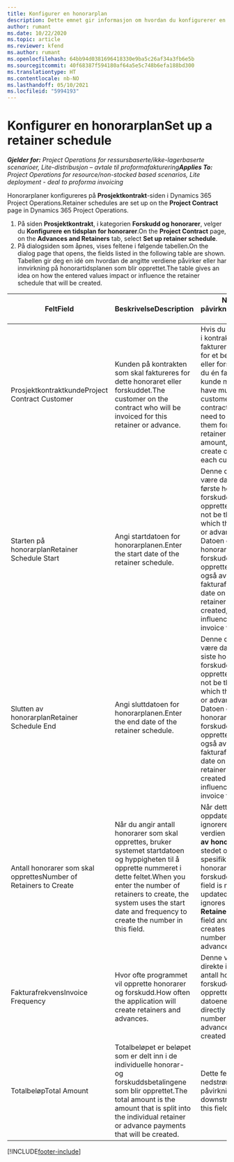 ```yaml
---
title: Konfigurer en honorarplan
description: Dette emnet gir informasjon om hvordan du konfigurerer en honorarplan i Project Operations.
author: rumant
ms.date: 10/22/2020
ms.topic: article
ms.reviewer: kfend
ms.author: rumant
ms.openlocfilehash: 64bb94d0381696418330e9ba5c26af34a3fb6e5b
ms.sourcegitcommit: 40f68387f594180af64a5e5c748b6efa188bd300
ms.translationtype: HT
ms.contentlocale: nb-NO
ms.lasthandoff: 05/10/2021
ms.locfileid: "5994193"
---
```

# <a name="set-up-a-retainer-schedule"></a><span data-ttu-id="3a6de-103">Konfigurer en honorarplan</span><span class="sxs-lookup"><span data-stu-id="3a6de-103">Set up a retainer schedule</span></span>

<span data-ttu-id="3a6de-104">_**Gjelder for:** Project Operations for ressursbaserte/ikke-lagerbaserte scenarioer, Lite-distribusjon – avtale til proformafakturering_</span><span class="sxs-lookup"><span data-stu-id="3a6de-104">_**Applies To:** Project Operations for resource/non-stocked based scenarios, Lite deployment - deal to proforma invoicing_</span></span>

<span data-ttu-id="3a6de-105">Honorarplaner konfigureres på **Prosjektkontrakt**-siden i Dynamics 365 Project Operations.</span><span class="sxs-lookup"><span data-stu-id="3a6de-105">Retainer schedules are set up on the **Project Contract** page in Dynamics 365 Project Operations.</span></span>

1. <span data-ttu-id="3a6de-106">På siden **Prosjektkontrakt**, i kategorien **Forskudd og honorarer**, velger du **Konfigurere en tidsplan for honorarer**.</span><span class="sxs-lookup"><span data-stu-id="3a6de-106">On the **Project Contract** page, on the **Advances and Retainers** tab, select **Set up retainer schedule**.</span></span>
2. <span data-ttu-id="3a6de-107">På dialogsiden som åpnes, vises feltene i følgende tabellen.</span><span class="sxs-lookup"><span data-stu-id="3a6de-107">On the dialog page that opens, the fields listed in the following table are shown.</span></span> <span data-ttu-id="3a6de-108">Tabellen gir deg en idé om hvordan de angitte verdiene påvirker eller har innvirkning på honorartidsplanen som blir opprettet.</span><span class="sxs-lookup"><span data-stu-id="3a6de-108">The table gives an idea on how the entered values impact or influence the retainer schedule that will be created.</span></span>

| <span data-ttu-id="3a6de-109">Felt</span><span class="sxs-lookup"><span data-stu-id="3a6de-109">Field</span></span> | <span data-ttu-id="3a6de-110">Beskrivelse</span><span class="sxs-lookup"><span data-stu-id="3a6de-110">Description</span></span> | <span data-ttu-id="3a6de-111">Nedstrøms påvirkning</span><span class="sxs-lookup"><span data-stu-id="3a6de-111">Downstream impact</span></span> |
| --- | --- | --- |
| <span data-ttu-id="3a6de-112">Prosjektkontraktkunde</span><span class="sxs-lookup"><span data-stu-id="3a6de-112">Project Contract Customer</span></span> | <span data-ttu-id="3a6de-113">Kunden på kontrakten som skal faktureres for dette honoraret eller forskuddet.</span><span class="sxs-lookup"><span data-stu-id="3a6de-113">The customer on the contract who will be invoiced for this retainer or advance.</span></span> | <span data-ttu-id="3a6de-114">Hvis du har flere kunder i kontrakten og må fakturere hver av dem for et bestemt honorar eller forskudd, oppretter du én faktura for hver kunde manuelt.</span><span class="sxs-lookup"><span data-stu-id="3a6de-114">If you have multiple customers on the contract, and if you need to invoice each of them for a specific retainer or advance amount, manually create one invoice for each customer.</span></span> |
| <span data-ttu-id="3a6de-115">Starten på honorarplan</span><span class="sxs-lookup"><span data-stu-id="3a6de-115">Retainer Schedule Start</span></span> | <span data-ttu-id="3a6de-116">Angi startdatoen for honorarplanen.</span><span class="sxs-lookup"><span data-stu-id="3a6de-116">Enter the start date of the retainer schedule.</span></span> | <span data-ttu-id="3a6de-117">Denne datoen kan ikke være datoen da det første honoraret eller forskuddet ble opprettet.</span><span class="sxs-lookup"><span data-stu-id="3a6de-117">This date may not be the date on which the first retainer or advance is created.</span></span> <span data-ttu-id="3a6de-118">Datoen da det første honoraret eller forskuddet ble opprettet, påvirkes også av fakturafrekvensen.</span><span class="sxs-lookup"><span data-stu-id="3a6de-118">The date on which the first retainer or advance is created, is also influenced by the invoice frequency.</span></span> |
| <span data-ttu-id="3a6de-119">Slutten av honorarplan</span><span class="sxs-lookup"><span data-stu-id="3a6de-119">Retainer Schedule End</span></span> | <span data-ttu-id="3a6de-120">Angi sluttdatoen for honorarplanen.</span><span class="sxs-lookup"><span data-stu-id="3a6de-120">Enter the end date of the retainer schedule.</span></span> | <span data-ttu-id="3a6de-121">Denne datoen kan ikke være datoen da det siste honoraret eller forskuddet ble opprettet.</span><span class="sxs-lookup"><span data-stu-id="3a6de-121">This date may not be the date on which the last retainer or advance is created.</span></span> <span data-ttu-id="3a6de-122">Datoen da det siste honoraret eller forskuddet ble opprettet, påvirkes også av fakturafrekvensen.</span><span class="sxs-lookup"><span data-stu-id="3a6de-122">The date on which the last retainer or advance is created is also influenced by the invoice frequency.</span></span> |
| <span data-ttu-id="3a6de-123">Antall honorarer som skal opprettes</span><span class="sxs-lookup"><span data-stu-id="3a6de-123">Number of Retainers to Create</span></span> | <span data-ttu-id="3a6de-124">Når du angir antall honorarer som skal opprettes, bruker systemet startdatoen og hyppigheten til å opprette nummeret i dette feltet.</span><span class="sxs-lookup"><span data-stu-id="3a6de-124">When you enter the number of retainers to create, the system uses the start date and frequency to create the number in this field.</span></span> | <span data-ttu-id="3a6de-125">Når dette feltet oppdateres manuelt, ignorerer systemet verdien i feltet **Slutten av honorarplan**, og i stedet opprettes det spesifikke antallet honorarer eller forskudd.</span><span class="sxs-lookup"><span data-stu-id="3a6de-125">When this field is manually updated, the system ignores the value in the **Retainer Schedule End** field and instead creates the specific number of retainers or advances.</span></span> |
| <span data-ttu-id="3a6de-126">Fakturafrekvens</span><span class="sxs-lookup"><span data-stu-id="3a6de-126">Invoice Frequency</span></span> | <span data-ttu-id="3a6de-127">Hvor ofte programmet vil opprette honorarer og forskudd.</span><span class="sxs-lookup"><span data-stu-id="3a6de-127">How often the application will create retainers and advances.</span></span> | <span data-ttu-id="3a6de-128">Denne verdien har direkte innvirkning på antall honorarer og forskudd og de opprettede datoene.</span><span class="sxs-lookup"><span data-stu-id="3a6de-128">This value directly influences the number of retainers and advances and the created dates.</span></span> |
| <span data-ttu-id="3a6de-129">Totalbeløp</span><span class="sxs-lookup"><span data-stu-id="3a6de-129">Total Amount</span></span> | <span data-ttu-id="3a6de-130">Totalbeløpet er beløpet som er delt inn i de individuelle honorar- og forskuddsbetalingene som blir opprettet.</span><span class="sxs-lookup"><span data-stu-id="3a6de-130">The total amount is the amount that is split into the individual retainer or advance payments that will be created.</span></span> | <span data-ttu-id="3a6de-131">Dette feltet har ingen nedstrøms påvirkning.</span><span class="sxs-lookup"><span data-stu-id="3a6de-131">There's no downstream impact for this field.</span></span> |


[!INCLUDE[footer-include](../../includes/footer-banner.md)]
